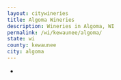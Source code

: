 ```yaml
---
layout: citywineries
title: Algoma Wineries
description: Wineries in Algoma, WI
permalink: /wi/kewaunee/algoma/
state: wi
county: kewaunee
city: algoma
---
```

-
